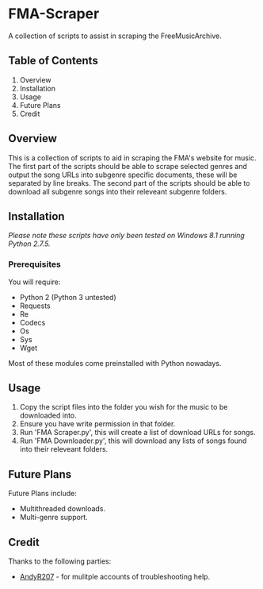 # FMA-Scraper
A collection of scripts to assist in scraping the FreeMusicArchive.

## Table of Contents

1. Overview
2. Installation
3. Usage
4. Future Plans
5. Credit

## Overview

This is a collection of scripts to aid in scraping the FMA's website for music. The first part of the scripts should be able to scrape selected genres and output the song URLs into subgenre specific documents, these will be separated by line breaks. The second part of the scripts should be able to download all subgenre songs into their releveant subgenre folders.

## Installation

*Please note these scripts have only been tested on Windows 8.1 running Python 2.7.5.*

### Prerequisites

You will require:
* Python 2 (Python 3 untested)
* Requests
* Re
* Codecs
* Os
* Sys
* Wget

Most of these modules come preinstalled with Python nowadays.

## Usage

1. Copy the script files into the folder you wish for the music to be downloaded into.
2. Ensure you have write permission in that folder.
3. Run 'FMA Scraper.py', this will create a list of download URLs for songs.
4. Run 'FMA Downloader.py', this will download any lists of songs found into their releveant folders.

## Future Plans

Future Plans include:
* Multithreaded downloads.
* Multi-genre support.

## Credit

Thanks to the following parties:
* [AndyR207](https://github.com/AndyR207) - for mulitple accounts of troubleshooting help.
